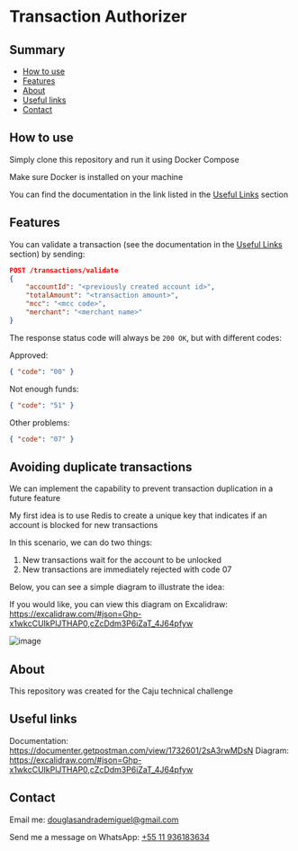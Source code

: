 
# Transaction Authorizer

## Summary

- [How to use](#how-to-use)
- [Features](#features)
- [About](#about)
- [Useful links](#useful-links)
- [Contact](#contact)

## How to use

Simply clone this repository and run it using Docker Compose

Make sure Docker is installed on your machine

You can find the documentation in the link listed in the [Useful Links](#useful-links) section

## Features

You can validate a transaction (see the documentation in the [Useful Links](#useful-links) section) by sending:

```json
POST /transactions/validate
{
    "accountId": "<previously created account id>",
    "totalAmount": "<transaction amount>",
    "mcc": "<mcc code>",
    "merchant": "<merchant name>"
}
```

The response status code will always be `200 OK`, but with different codes:

Approved:
```json
{ "code": "00" }
```

Not enough funds:
```json
{ "code": "51" }
```

Other problems:
```json
{ "code": "07" }
```

## Avoiding duplicate transactions

We can implement the capability to prevent transaction duplication in a future feature

My first idea is to use Redis to create a unique key that indicates if an account is blocked for new transactions

In this scenario, we can do two things:
1. New transactions wait for the account to be unlocked
2. New transactions are immediately rejected with code 07

Below, you can see a simple diagram to illustrate the idea:

If you would like, you can view this diagram on Excalidraw: https://excalidraw.com/#json=Ghp-x1wkcCUIkPlJTHAP0,cZcDdm3P6iZaT_4J64pfyw

![image](https://github.com/user-attachments/assets/5f003678-20d0-404a-a8fc-966a7bd591fa)

## About

This repository was created for the Caju technical challenge

## Useful links

Documentation: https://documenter.getpostman.com/view/1732601/2sA3rwMDsN
Diagram: https://excalidraw.com/#json=Ghp-x1wkcCUIkPlJTHAP0,cZcDdm3P6iZaT_4J64pfyw

## Contact

Email me: douglasandrademiguel@gmail.com

Send me a message on WhatsApp: [+55 11 936183634](https://wa.me/5511936183634)
